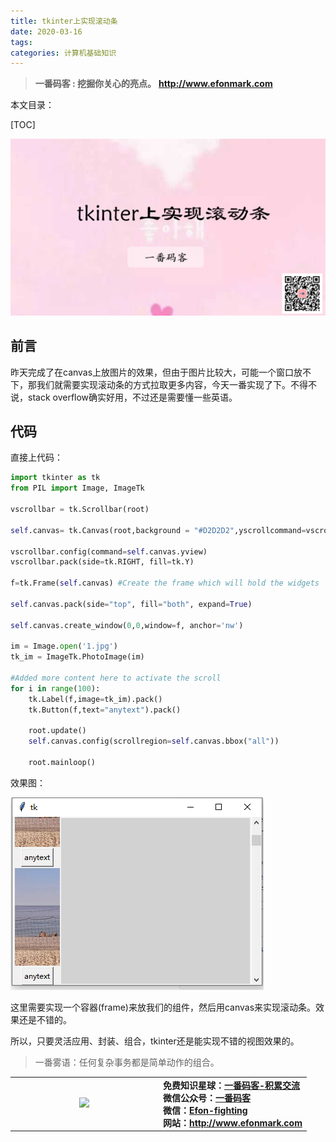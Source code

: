 ```yaml
---
title: tkinter上实现滚动条
date: 2020-03-16
tags: 
categories: 计算机基础知识
---
```


> **一番码客 : 挖掘你关心的亮点。**
> **http://www.efonmark.com**

本文目录：

[TOC]

![image-20200316235018117](2020-03-16-tkinter上实现滚动条/image-20200316235018117.png)

<!-- more -->

## 前言

昨天完成了在canvas上放图片的效果，但由于图片比较大，可能一个窗口放不下，那我们就需要实现滚动条的方式拉取更多内容，今天一番实现了下。不得不说，stack overflow确实好用，不过还是需要懂一些英语。

## 代码

直接上代码：

```python
import tkinter as tk
from PIL import Image, ImageTk

vscrollbar = tk.Scrollbar(root)

self.canvas= tk.Canvas(root,background = "#D2D2D2",yscrollcommand=vscrollbar.set)

vscrollbar.config(command=self.canvas.yview)
vscrollbar.pack(side=tk.RIGHT, fill=tk.Y) 

f=tk.Frame(self.canvas) #Create the frame which will hold the widgets

self.canvas.pack(side="top", fill="both", expand=True)

self.canvas.create_window(0,0,window=f, anchor='nw')

im = Image.open('1.jpg')
tk_im = ImageTk.PhotoImage(im)

#Added more content here to activate the scroll
for i in range(100):
    tk.Label(f,image=tk_im).pack()
    tk.Button(f,text="anytext").pack()

    root.update()
    self.canvas.config(scrollregion=self.canvas.bbox("all"))

    root.mainloop()
```

效果图：

![image-20200316235311364](2020-03-16-tkinter上实现滚动条/image-20200316235311364.png)

这里需要实现一个容器(frame)来放我们的组件，然后用canvas来实现滚动条。效果还是不错的。

所以，只要灵活应用、封装、组合，tkinter还是能实现不错的视图效果的。



> 一番雾语：任何复杂事务都是简单动作的组合。

<table>
<tr>
<td ><center><img src="http://www.efonmark.com/efonmark-blog/readme/guanzhu_1.jpg" width=50%></center></td>
<td width="50%" align=left><b>
    免费知识星球：<a href="http://www.efonmark.com/efonmark-blog/readme/zhishixingqiu1.png">一番码客-积累交流</a><br>
    微信公众号：<a href="http://www.efonmark.com/efonmark-blog/readme/guanzhu_1.jpg">一番码客</a><br>
    微信：<a href="http://www.efonmark.com/efonmark-blog/readme/weixin.jpg">Efon-fighting</a><br>
    网站：<a href="http://www.efonmark.com">http://www.efonmark.com</a><br></b></td>
</tr>
</table>